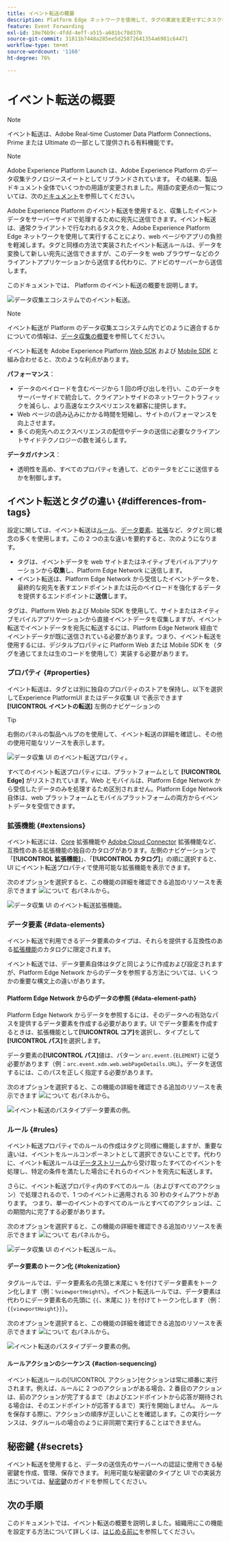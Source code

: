 ```yaml
---
title: イベント転送の概要
description: Platform Edge ネットワークを使用して、タグの実装を変更せずにタスクを実行できる、Adobe Experience Platform のイベント転送について説明します。
feature: Event Forwarding
exl-id: 18e76b9c-4fdd-4eff-a515-a681bc78d37b
source-git-commit: 31811b7448a285ee5d25872641354a6981c64471
workflow-type: tm+mt
source-wordcount: '1160'
ht-degree: 76%

---
```


# イベント転送の概要

>[!NOTE]
>
>イベント転送は、Adobe Real-time Customer Data Platform Connections、Prime または Ultimate の一部として提供される有料機能です。

>[!NOTE]
>
>Adobe Experience Platform Launch は、Adobe Experience Platform のデータ収集テクノロジースイートとしてリブランドされています。 その結果、製品ドキュメント全体でいくつかの用語が変更されました。用語の変更点の一覧については、次の[ドキュメント](../../term-updates.md)を参照してください。

Adobe Experience Platform のイベント転送を使用すると、収集したイベントデータをサーバーサイドで処理するために宛先に送信できます。イベント転送は、通常クライアントで行なわれるタスクを、Adobe Experience Platform Edge ネットワークを使用して実行することにより、web ページやアプリの負担を軽減します。タグと同様の方法で実装されたイベント転送ルールは、データを変換して新しい宛先に送信できますが、このデータを web ブラウザーなどのクライアントアプリケーションから送信する代わりに、アドビのサーバーから送信します。

このドキュメントでは、 Platform のイベント転送の概要を説明します。

![データ収集エコシステムでのイベント転送。](../../../collection/images/home/event-forwarding.png)

>[!NOTE]
>
>イベント転送が Platform のデータ収集エコシステム内でどのように適合するかについての情報は、[データ収集の概要](../../../collection/home.md)を参照してください。

イベント転送を Adobe Experience Platform [Web SDK](/help/web-sdk/home.md) および [Mobile SDK](https://experienceleague.adobe.com/docs/platform-learn/data-collection/mobile-sdk/overview.html?lang=ja) と組み合わせると、次のような利点があります。

**パフォーマンス**：

* データのペイロードを含むページから 1 回の呼び出しを行い、このデータをサーバーサイドで統合して、クライアントサイドのネットワークトラフィックを減らし、より高速なエクスペリエンスを顧客に提供します。
* Web ページの読み込みにかかる時間を短縮し、サイトのパフォーマンスを向上させます。
* 多くの宛先へのエクスペリエンスの配信やデータの送信に必要なクライアントサイドテクノロジーの数を減らします。

**データガバナンス**：

* 透明性を高め、すべてのプロパティを通して、どのテータをどこに送信するかを制御します。

## イベント転送とタグの違い {#differences-from-tags}

設定に関しては、イベント転送は[ルール](../managing-resources/rules.md)、[データ要素](../managing-resources/data-elements.md)、[拡張](../managing-resources/extensions/overview.md)など、タグと同じ概念の多くを使用します。この 2 つの主な違いを要約すると、次のようになります。

* タグは、イベントデータを web サイトまたはネイティブモバイルアプリケーションから&#x200B;**収集**&#x200B;し、Platform Edge Network に送信します。
* イベント転送は、Platform Edge Network から受信したイベントデータを、最終的な宛先を表すエンドポイントまたは元のペイロードを強化するデータを提供するエンドポイントに&#x200B;**送信**&#x200B;します。

タグは、Platform Web および Mobile SDK を使用して、サイトまたはネイティブモバイルアプリケーションから直接イベントデータを収集しますが、イベント転送でイベントデータを宛先に転送するには、Platform Edge Network 経由でイベントデータが既に送信されている必要があります。つまり、イベント転送を使用するには、デジタルプロパティに Platform Web または Mobile SDK を（タグを通じてまたは生のコードを使用して）実装する必要があります。

### プロパティ {#properties}

イベント転送は、タグとは別に独自のプロパティのストアを保持し、以下を選択してExperience PlatformUI またはデータ収集 UI で表示できます **[!UICONTROL イベントの転送]** 左側のナビゲーションの

>[!TIP]
>
>右側のパネルの製品ヘルプのを使用して、イベント転送の詳細を確認し、その他の使用可能なリソースを表示します。

![データ収集 UI のイベント転送プロパティ。](../../images/ui/event-forwarding/overview/properties.png)

すべてのイベント転送プロパティには、プラットフォームとして **[!UICONTROL Edge]** がリストされています。Web とモバイルは、Platform Edge Network から受信したデータのみを処理するため区別されません。Platform Edge Network 自体は、web プラットフォームとモバイルプラットフォームの両方からイベントデータを受信できます。

### 拡張機能 {#extensions}

イベント転送には、[Core](../../extensions/server/core/overview.md) 拡張機能や [Adobe Cloud Connector](../../extensions/server/cloud-connector/overview.md) 拡張機能など、互換性のある拡張機能の独自のカタログがあります。左側のナビゲーションで「**[!UICONTROL 拡張機能]**」、「**[!UICONTROL カタログ]**」の順に選択すると、UI にイベント転送プロパティで使用可能な拡張機能を表示できます。

次のオプションを選択すると、この機能の詳細を確認できる追加のリソースを表示できます ![について](../../images/ui/event-forwarding/overview/about.png) 右パネルから。

![データ収集 UI のイベント転送拡張機能。](../../images/ui/event-forwarding/overview/extensions.png)

### データ要素 {#data-elements}

イベント転送で利用できるデータ要素のタイプは、それらを提供する互換性のある[拡張機能](#extensions)のカタログに限定されます。

イベント転送では、データ要素自体はタグと同じように作成および設定されますが、Platform Edge Network からのデータを参照する方法については、いくつかの重要な構文上の違いがあります。

#### Platform Edge Network からのデータの参照 {#data-element-path}

Platform Edge Network からデータを参照するには、そのデータへの有効なパスを提供するデータ要素を作成する必要があります。UI でデータ要素を作成するときは、拡張機能として&#x200B;**[!UICONTROL コア]**&#x200B;を選択し、タイプとして&#x200B;**[!UICONTROL パス]**&#x200B;を選択します。

データ要素の&#x200B;**[!UICONTROL パス]**&#x200B;値は、パターン `arc.event.{ELEMENT}` に従う必要があります（例：`arc.event.xdm.web.webPageDetails.URL`）。データを送信するには、このパスを正しく指定する必要があります。

次のオプションを選択すると、この機能の詳細を確認できる追加のリソースを表示できます ![について](../../images/ui/event-forwarding/overview/about.png) 右パネルから。

![イベント転送のパスタイプデータ要素の例。](../../images/ui/event-forwarding/overview/data-reference.png)

### ルール {#rules}

イベント転送プロパティでのルールの作成はタグと同様に機能しますが、重要な違いは、イベントをルールコンポーネントとして選択できないことです。代わりに、イベント転送ルールは[データストリーム](../../../datastreams/overview.md)から受け取ったすべてのイベントを処理し、特定の条件を満たした場合にそれらのイベントを宛先に転送します。

さらに、イベント転送プロパティ内のすべてのルール（およびすべてのアクション）で処理されるので、1 つのイベントに適用される 30 秒のタイムアウトがあります。 つまり、単一のイベントのすべてのルールとすべてのアクションは、この期間内に完了する必要があります。

次のオプションを選択すると、この機能の詳細を確認できる追加のリソースを表示できます ![について](../../images/ui/event-forwarding/overview/about.png) 右パネルから。

![データ収集 UI のイベント転送ルール。](../../images/ui/event-forwarding/overview/rules.png)

#### データ要素のトークン化 {#tokenization}

タグルールでは、データ要素名の先頭と末尾に `%` を付けてデータ要素をトークン化します（例：`%viewportHeight%`）。イベント転送ルールでは、データ要素は代わりにデータ要素名の先頭に `{{`、末尾に `}}` を付けてトークン化します（例：`{{viewportHeight}}`）。

次のオプションを選択すると、この機能の詳細を確認できる追加のリソースを表示できます ![について](../../images/ui/event-forwarding/overview/about.png) 右パネルから。

![イベント転送のパスタイプデータ要素の例。](../../images/ui/event-forwarding/overview/tokenization.png)

#### ルールアクションのシーケンス {#action-sequencing}

イベント転送ルールの[!UICONTROL アクション]セクションは常に順番に実行されます。例えば、ルールに 2 つのアクションがある場合、2 番目のアクションは、前のアクションが完了するまで（およびエンドポイントから応答が期待される場合は、そのエンドポイントが応答するまで）実行を開始しません。 ルールを保存する際に、アクションの順序が正しいことを確認します。この実行シーケンスは、タグルールの場合のように非同期で実行することはできません。

## 秘密鍵 {#secrets}

イベント転送を使用すると、データの送信先のサーバーへの認証に使用できる秘密鍵を作成、管理、保存できます。 利用可能な秘密鍵のタイプと UI での実装方法については、[秘密鍵](./secrets.md)のガイドを参照してください。

## 次の手順

このドキュメントでは、イベント転送の概要を説明しました。組織用にこの機能を設定する方法について詳しくは、[はじめる前に](./getting-started.md)を参照してください。

